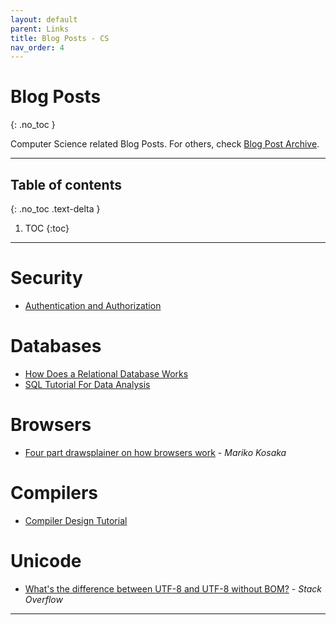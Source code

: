```yaml
---
layout: default
parent: Links
title: Blog Posts - CS
nav_order: 4
---
```


# Blog Posts
{: .no_toc }

Computer Science related Blog Posts. For others, check [Blog Post Archive](../../../docs/links/blog).

---

## Table of contents
{: .no_toc .text-delta }

1. TOC
{:toc}

---

# Security

- [Authentication and Authorization](https://dev.to/charlottebrf_99/authentication-and-authorisation-101-143e)

# Databases

- [How Does a Relational Database Works](http://coding-geek.com/how-databases-work/)
- [SQL Tutorial For Data Analysis](https://mode.com/sql-tutorial/introduction-to-sql/)

# Browsers

- [Four part drawsplainer on how browsers work](https://developers.google.com/web/updates/2018/09/inside-browser-part1) - *Mariko Kosaka*

# Compilers

- [Compiler Design Tutorial](http://dev.tutorialspoint.com/compiler_design/index.htm)

# Unicode

- [What's the difference between UTF-8 and UTF-8 without BOM?](https://stackoverflow.com/questions/2223882/whats-the-difference-between-utf-8-and-utf-8-without-bom) - *Stack Overflow*

---

